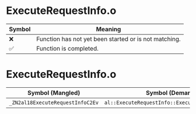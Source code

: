 # ExecuteRequestInfo.o
| Symbol | Meaning 
| ------------- | ------------- 
| :x: | Function has not yet been started or is not matching. 
| :white_check_mark: | Function is completed. 


# ExecuteRequestInfo.o
| Symbol (Mangled) | Symbol (Demangled) | Decompiled? |
| ------------- |  ------------- | ------------- |
| `_ZN2al18ExecuteRequestInfoC2Ev` | `al::ExecuteRequestInfo::ExecuteRequestInfo(void)` | :x: |
